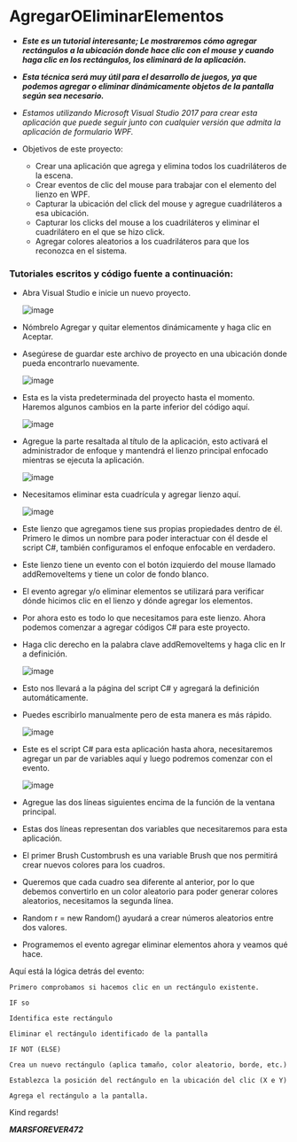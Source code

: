 # AgregarOEliminarElementos

- **_Este es un tutorial interesante; Le mostraremos cómo agregar rectángulos a la ubicación donde hace clic con el mouse y cuando haga clic en los rectángulos, los eliminará de la aplicación._**
- **_Esta técnica será muy útil para el desarrollo de juegos, ya que podemos agregar o eliminar dinámicamente objetos de la pantalla según sea necesario._**
- _Estamos utilizando Microsoft Visual Studio 2017 para crear esta aplicación que puede seguir junto con cualquier versión que admita la aplicación de formulario WPF._

- Objetivos de este proyecto:

  - Crear una aplicación que agrega y elimina todos los cuadriláteros de la escena.
  - Crear eventos de clic del mouse para trabajar con el elemento del lienzo en WPF.
  - Capturar la ubicación del click del mouse y agregue cuadriláteros a esa ubicación.
  - Capturar los clicks del mouse a los cuadriláteros y eliminar el cuadrilátero en el que se hizo click.
  - Agregar colores aleatorios a los cuadriláteros para que los reconozca en el sistema.

### Tutoriales escritos y código fuente a continuación:

- Abra Visual Studio e inicie un nuevo proyecto.

  ![image](https://github.com/MARSFOREVER472/AgregarOEliminarElementos/assets/69094327/7226c288-8115-4531-a695-92c2334f766a)

- Nómbrelo Agregar y quitar elementos dinámicamente y haga clic en Aceptar.
- Asegúrese de guardar este archivo de proyecto en una ubicación donde pueda encontrarlo nuevamente.

  ![image](https://github.com/MARSFOREVER472/AgregarOEliminarElementos/assets/69094327/9803c6b5-ed27-494a-bf2f-f55cda46544e)

- Esta es la vista predeterminada del proyecto hasta el momento. Haremos algunos cambios en la parte inferior del código aquí.

  ![image](https://github.com/MARSFOREVER472/AgregarOEliminarElementos/assets/69094327/09a4e2fb-46a4-4f9e-94f9-ca58c403188f)

- Agregue la parte resaltada al título de la aplicación, esto activará el administrador de enfoque y mantendrá el lienzo principal enfocado mientras se ejecuta la aplicación.

  ![image](https://github.com/MARSFOREVER472/AgregarOEliminarElementos/assets/69094327/e7303699-a388-408f-8543-087f3b304d22)

- Necesitamos eliminar esta cuadrícula y agregar lienzo aquí.

  ![image](https://github.com/MARSFOREVER472/AgregarOEliminarElementos/assets/69094327/3b453576-6168-47d3-8985-51337bccdf4a)

- Este lienzo que agregamos tiene sus propias propiedades dentro de él. Primero le dimos un nombre para poder interactuar con él desde el script C#, también configuramos el enfoque enfocable en verdadero.
- Este lienzo tiene un evento con el botón izquierdo del mouse llamado addRemoveItems y tiene un color de fondo blanco.
- El evento agregar y/o eliminar elementos se utilizará para verificar dónde hicimos clic en el lienzo y dónde agregar los elementos.
- Por ahora esto es todo lo que necesitamos para este lienzo. Ahora podemos comenzar a agregar códigos C# para este proyecto.
- Haga clic derecho en la palabra clave addRemoveItems y haga clic en Ir a definición.

  ![image](https://github.com/MARSFOREVER472/AgregarOEliminarElementos/assets/69094327/fdfa76bd-bbde-4bee-890e-d3f16d559893)

- Esto nos llevará a la página del script C# y agregará la definición automáticamente.
- Puedes escribirlo manualmente pero de esta manera es más rápido.

  ![image](https://github.com/MARSFOREVER472/AgregarOEliminarElementos/assets/69094327/93076557-b839-4d4b-adeb-1b79294c6dd5)

- Este es el script C# para esta aplicación hasta ahora, necesitaremos agregar un par de variables aquí y luego podremos comenzar con el evento.

  ![image](https://github.com/MARSFOREVER472/AgregarOEliminarElementos/assets/69094327/c7c8f624-9e9e-4564-92df-95da9fc15d54)

- Agregue las dos líneas siguientes encima de la función de la ventana principal.
- Estas dos líneas representan dos variables que necesitaremos para esta aplicación.
- El primer Brush Custombrush es una variable Brush que nos permitirá crear nuevos colores para los cuadros.
- Queremos que cada cuadro sea diferente al anterior, por lo que debemos convertirlo en un color aleatorio para poder generar colores aleatorios, necesitamos la segunda línea.
- Random r = new Random() ayudará a crear números aleatorios entre dos valores.

- Programemos el evento agregar eliminar elementos ahora y veamos qué hace.
  
Aquí está la lógica detrás del evento:

```
Primero comprobamos si hacemos clic en un rectángulo existente.

IF so

Identifica este rectángulo

Eliminar el rectángulo identificado de la pantalla

IF NOT (ELSE)

Crea un nuevo rectángulo (aplica tamaño, color aleatorio, borde, etc.)

Establezca la posición del rectángulo en la ubicación del clic (X e Y)

Agrega el rectángulo a la pantalla.
```

Kind regards!

***MARSFOREVER472***
